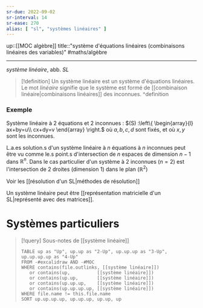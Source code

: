 ```yaml
---
sr-due: 2022-09-02
sr-interval: 14
sr-ease: 270
alias: [ "sl", "systèmes linéaires" ]
---
```

up::[[MOC algèbre]]
title::"système d'équations linéaires (combinaisons linéaires des variables)"
#maths/algèbre

----
_système linéaire_, abb. _SL_

> [!definition] 
>  Un système linéaire est un système d'équations linéaires.
> Le mot _linéaire_ signifie que le système est formé de [[combinaison linéaire|combinaisons linéaires]] des inconnues.
^definition


### Exemple
Système linéaire à 2 équations et 2 inconnues :
$(S) :\left\{ \begin{array}{l} ax+by=u\\ cx+dy=v \end{array} \right.$
où $a, b, c, d$ sont fixés, et où $x, y$ sont les inconnues.


L.a.es solution.s d'un système linéaire à $n$ équations à $n$ inconnues peut être vu comme le.s point.s d'intersection de $n$ espaces de dimension $n-1$ dans $\mathbb R^n$. Dans le cas particulier d'un système à 2 inconnues ($n = 2$) est l'intersection de 2 droites (dimension 1) dans le plan ($\mathbb R^2$)

Voir les [[résolution d'un SL|méthodes de résolution]]

Un système linéaire peut être [[représentation matricielle d'un SL|représenté avec des matrices]].

# Systèmes particuliers
> [!query] Sous-notes de [[système linéaire]]
> ```dataview
> TABLE up as "Up", up.up as "2-Up", up.up.up as "3-Up", up.up.up.up as "4-Up"
> FROM -#excalidraw AND -#MOC
> WHERE contains(file.outlinks, [[système linéaire]])
>    or contains(up,          [[système linéaire]])
>    or contains(up.up,       [[système linéaire]])
>    or contains(up.up.up,    [[système linéaire]])
>    or contains(up.up.up.up, [[système linéaire]])
> WHERE file.name != this.file.name
> SORT up.up.up.up, up.up.up, up.up, up
> ```



